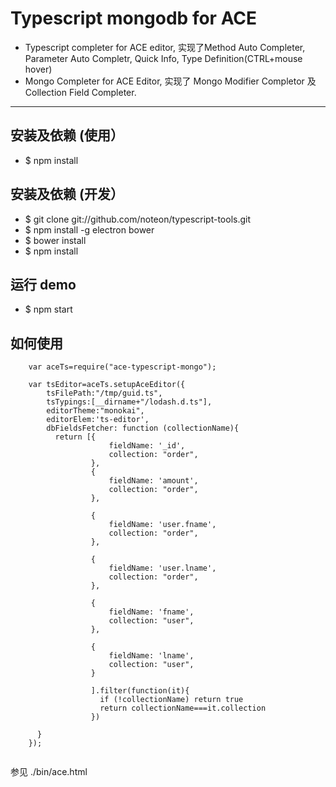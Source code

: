 # Typescript mongodb for ACE 

* Typescript completer for ACE editor, 实现了Method Auto Completer, Parameter Auto Completr, Quick Info, Type Definition(CTRL+mouse hover)
* Mongo Completer for ACE Editor, 实现了 Mongo Modifier Completor 及 Collection Field Completer.

---------------------------------------------
## 安装及依赖 (使用）

* $ npm install 
 
## 安装及依赖 (开发）

* $ git clone git://github.com/noteon/typescript-tools.git
* $ npm install -g electron bower
* $ bower install
* $ npm install 

## 运行 demo

* $ npm start

## 如何使用

```
    var aceTs=require("ace-typescript-mongo");

    var tsEditor=aceTs.setupAceEditor({
        tsFilePath:"/tmp/guid.ts",
        tsTypings:[__dirname+"/lodash.d.ts"],
        editorTheme:"monokai",
        editorElem:'ts-editor',
        dbFieldsFetcher: function (collectionName){
          return [{
                      fieldName: '_id',
                      collection: "order",
                  },
                  {    
                      fieldName: 'amount',
                      collection: "order",
                  },
  
                  {
                      fieldName: 'user.fname',
                      collection: "order",
                  },
                  
                  {
                      fieldName: 'user.lname',
                      collection: "order",
                  },
                  
                  {
                      fieldName: 'fname',
                      collection: "user",
                  },
                  
                  {
                      fieldName: 'lname',
                      collection: "user",
                  }
                  
                  ].filter(function(it){
                    if (!collectionName) return true
                    return collectionName===it.collection
                  })
  
      }
    });
    
```

参见 ./bin/ace.html  
